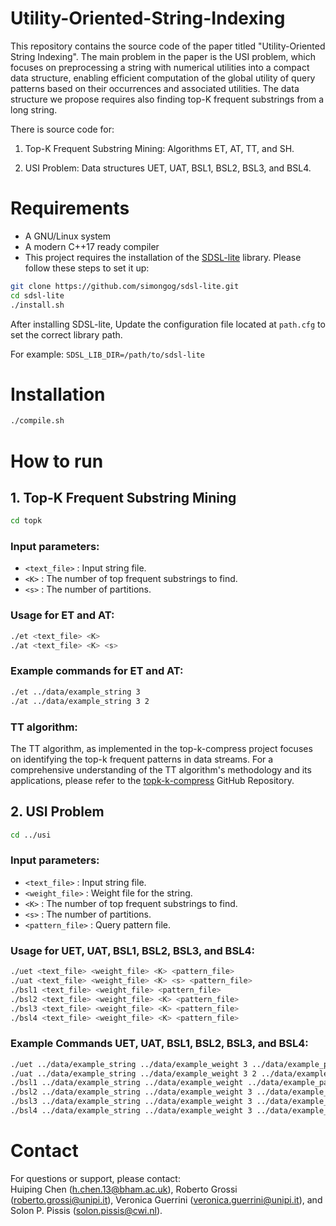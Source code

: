 # Utility-Oriented-String-Indexing
This repository contains the source code of the paper titled "Utility-Oriented String Indexing". The main problem in the paper is the USI problem, which focuses on preprocessing a string with numerical utilities into a compact data structure, enabling efficient computation of the global utility of query patterns based on their occurrences and associated utilities. The data structure we propose requires also finding top-K frequent substrings from a long string.

There is source code for:

1. Top-K Frequent Substring Mining: Algorithms ET, AT, TT, and SH.

2. USI Problem: Data structures UET, UAT, BSL1, BSL2, BSL3, and BSL4.

# Requirements
- A GNU/Linux system
- A modern C++17 ready compiler
- This project requires the installation of the [SDSL-lite](https://github.com/simongog/sdsl-lite) library. Please follow these steps to set it up:
```bash
git clone https://github.com/simongog/sdsl-lite.git
cd sdsl-lite
./install.sh
```

After installing SDSL-lite, Update the configuration file located at `path.cfg` to set the correct library path.

For example: `SDSL_LIB_DIR=/path/to/sdsl-lite` 


# Installation
```bash
./compile.sh
```


# How to run

## 1. Top-K Frequent Substring Mining
```bash
cd topk
```
### Input parameters:
- `<text_file>` : Input string file.
- `<K>` : The number of top frequent substrings to find.
- `<s>` : The number of partitions.

### Usage for ET and AT:
```bash
./et <text_file> <K>
./at <text_file> <K> <s>
```

### Example commands for ET and AT:
```bash
./et ../data/example_string 3
./at ../data/example_string 3 2
```
### TT algorithm:
The TT algorithm, as implemented in the top-k-compress project focuses on identifying the top-k frequent patterns in data streams. For a comprehensive understanding of the TT algorithm's methodology and its applications, please refer to the [topk-k-compress](https://github.com/pdinklag/top-k-compress) GitHub Repository.

## 2. USI Problem
```bash
cd ../usi
```
### Input parameters:
- `<text_file>` : Input string file.
- `<weight_file>` : Weight file for the string.
- `<K>` : The number of top frequent substrings to find.
- `<s>` : The number of partitions.
- `<pattern_file>` : Query pattern file.

  
### Usage for UET, UAT, BSL1, BSL2, BSL3, and BSL4:
```bash
./uet <text_file> <weight_file> <K> <pattern_file>
./uat <text_file> <weight_file> <K> <s> <pattern_file>
./bsl1 <text_file> <weight_file> <pattern_file>
./bsl2 <text_file> <weight_file> <K> <pattern_file>
./bsl3 <text_file> <weight_file> <K> <pattern_file>
./bsl4 <text_file> <weight_file> <K> <pattern_file>
```

### Example Commands UET, UAT, BSL1, BSL2, BSL3, and BSL4:

```bash
./uet ../data/example_string ../data/example_weight 3 ../data/example_pattern
./uat ../data/example_string ../data/example_weight 3 2 ../data/example_pattern
./bsl1 ../data/example_string ../data/example_weight ../data/example_pattern
./bsl2 ../data/example_string ../data/example_weight 3 ../data/example_pattern
./bsl3 ../data/example_string ../data/example_weight 3 ../data/example_pattern
./bsl4 ../data/example_string ../data/example_weight 3 ../data/example_pattern
```
# Contact

For questions or support, please contact:  
Huiping Chen (<h.chen.13@bham.ac.uk>), Roberto Grossi (<roberto.grossi@unipi.it>), Veronica Guerrini (<veronica.guerrini@unipi.it>), and Solon P. Pissis (<solon.pissis@cwi.nl>).


